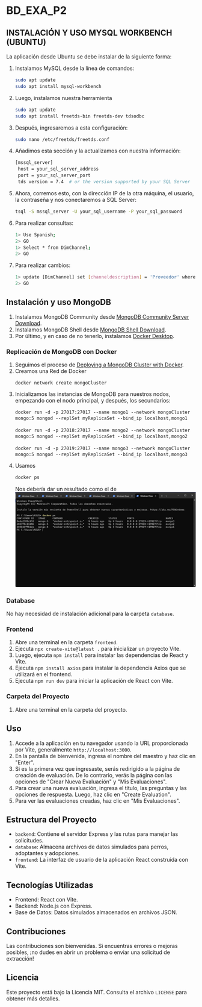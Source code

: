 # BD_EXA_P2

## INSTALACIÓN Y USO MYSQL WORKBENCH (UBUNTU)

La aplicación desde Ubuntu se debe instalar de la siguiente forma:

1. Instalamos MySQL desde la línea de comandos:
   
   ```bash
   sudo apt update
   sudo apt install mysql-workbench
   ```
2. Luego, instalamos nuestra herramienta
   ```bash
   sudo apt update
   sudo apt install freetds-bin freetds-dev tdsodbc
   ```
3. Después, ingresaremos a esta configuración:
   ```bash
   sudo nano /etc/freetds/freetds.conf
   ```
4. Añadimos esta sección y la actualizamos con nuestra información:
   ```bash
   [mssql_server]
    host = your_sql_server_address
    port = your_sql_server_port
    tds version = 7.4  # or the version supported by your SQL Server
   ```
5. Ahora, corremos esto, con la dirección IP de la otra máquina, el usuario, la contraseña y nos conectaremos a SQL Server:
   ```bash
   tsql -S mssql_server -U your_sql_username -P your_sql_password
   ```
6. Para realizar consultas:
   ```bash
   1> Use Spanish;
   2> GO
   1> Select * from DimChannel;
   2> GO
   ```
7. Para realizar cambios:
   ```bash
   1> update [DimChannel] set [channeldescription] = 'Proveedor' where [ChannelLabel] = '07';
   2> GO

## Instalación y uso MongoDB

1. Instalamos MongoDB Community desde [MongoDB Community Server Download](https://www.mongodb.com/try/download/community).
2. Instalamos MongoDB Shell desde [MongoDB Shell Download](https://www.mongodb.com/try/download/shell).
3. Por último, y en caso de no tenerlo, instalamos [Docker Desktop](https://www.docker.com/products/docker-desktop/).

### Replicación de MongoDB con Docker

1. Seguimos el proceso de [Deploying a MongoDB Cluster with Docker](https://www.mongodb.com/compatibility/deploying-a-mongodb-cluster-with-docker).
2. Creamos una Red de Docker
   ```Mongsh
   docker network create mongoCluster
   ```
3. Inicializamos las instancias de MongoDB para nuestros nodos, empezando con el nodo principal, y después, los secundarios:
   ```Mongsh
   docker run -d -p 27017:27017 --name mongo1 --network mongoCluster mongo:5 mongod --replSet myReplicaSet --bind_ip localhost,mongo1

   docker run -d -p 27018:27017 --name mongo2 --network mongoCluster mongo:5 mongod --replSet myReplicaSet --bind_ip localhost,mongo2
 
   docker run -d -p 27019:27017 --name mongo3 --network mongoCluster mongo:5 mongod --replSet myReplicaSet --bind_ip localhost,mongo3
   ```
4. Usamos
   ```bash
   docker ps
   ```
   Nos debería dar un resultado como el de ![Terminal con los contenedores corriendo](https://github.com/andresalmeida/BD_EXA_P2/blob/main/Imgs_Readme/docker%20ps.png)


### Database

No hay necesidad de instalación adicional para la carpeta `database`.

### Frontend

1. Abre una terminal en la carpeta `frontend`.
2. Ejecuta `npx create-vite@latest .` para inicializar un proyecto Vite.
3. Luego, ejecuta `npm install` para instalar las dependencias de React y Vite.
4. Ejecuta `npm install axios` para instalar la dependencia Axios que se utilizará en el frontend.
5. Ejecuta `npm run dev` para iniciar la aplicación de React con Vite.

### Carpeta del Proyecto

1. Abre una terminal en la carpeta del proyecto.

## Uso

1. Accede a la aplicación en tu navegador usando la URL proporcionada por Vite, generalmente `http://localhost:3000`.
2. En la pantalla de bienvenida, ingresa el nombre del maestro y haz clic en "Enter".
3. Si es la primera vez que ingresaste, serás redirigido a la página de creación de evaluación. De lo contrario, verás la página con las opciones de "Crear Nueva Evaluación" y "Mis Evaluaciones".
4. Para crear una nueva evaluación, ingresa el título, las preguntas y las opciones de respuesta. Luego, haz clic en "Create Evaluation".
5. Para ver las evaluaciones creadas, haz clic en "Mis Evaluaciones".

## Estructura del Proyecto

- `backend`: Contiene el servidor Express y las rutas para manejar las solicitudes.
- `database`: Almacena archivos de datos simulados para perros, adoptantes y adopciones.
- `frontend`: La interfaz de usuario de la aplicación React construida con Vite.

## Tecnologías Utilizadas

- Frontend: React con Vite.
- Backend: Node.js con Express.
- Base de Datos: Datos simulados almacenados en archivos JSON.

## Contribuciones

Las contribuciones son bienvenidas. Si encuentras errores o mejoras posibles, ¡no dudes en abrir un problema o enviar una solicitud de extracción!

## Licencia

Este proyecto está bajo la Licencia MIT. Consulta el archivo `LICENSE` para obtener más detalles.
